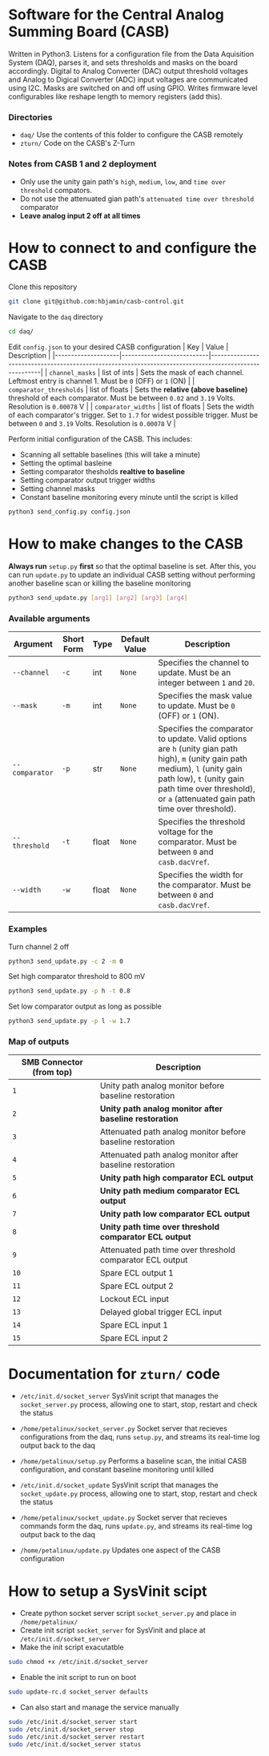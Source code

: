 # Software for the Central Analog Summing Board (CASB)
Written in Python3. Listens for a configuration file from the Data Aquisition System (DAQ), parses it, and sets thresholds and masks on the board accordingly. Digital to Analog Converter (DAC) output threshold voltages and Analog to Digical Converter (ADC) input voltages are communicated using I2C. Masks are switched on and off using GPIO. Writes firmware level configurables like reshape length to memory registers (add this).

### Directories
- `daq/` Use the contents of this folder to configure the CASB remotely 
- `zturn/` Code on the CASB's Z-Turn 

### Notes from CASB 1 and 2 deployment
- Only use the unity gain path's `high`, `medium`, `low`, and `time over threshold` compators.
- Do not use the attenuated gian path's `attenuated time over threshold` comparator
- **Leave analog input 2 off at all times** 

# How to connect to and configure the CASB 
Clone this repository
```bash
git clone git@github.com:hbjamin/casb-control.git
```

Navigate to the `daq` directory
```bash
cd daq/
```

Edit `config.json` to your desired CASB configuration
| Key | Value | Description |
|--------------------|---------------------------|-------------------------------------------------------------------------------------------------------|
| `channel_masks`         | list of ints   | Sets the mask of each channel. Leftmost entry is channel 1. Must be `0` (OFF) or `1` (ON) |
| `comparator_thresholds` | list of floats | Sets the **relative (above baseline)** threshold of each comparator. Must be between `0.02` and `3.19` Volts. Resolution is `0.00078` V | 
| `comparator_widths`     | list of floats | Sets the width of each comparator's trigger. Set to `1.7` for widest possible trigger. Must be between `0` and `3.19` Volts. Resolution is `0.00078` V | 

Perform initial configuration of the CASB. This includes:
- Scanning all settable baselines (this will take a minute)
- Setting the optimal basleine
- Setting comparator thesholds **realtive to baseline**
- Setting comparator output trigger widths
- Setting channel masks
- Constant baseline monitoring every minute until the script is killed 
```bash
python3 send_config.py config.json
```

# How to make changes to the CASB
**Always run** `setup.py` **first** so that the optimal baseline is set. After this, you can run `update.py` to update an individual CASB setting without performing another baseline scan or killing the baseline monitoring
```bash
python3 send_update.py [arg1] [arg2] [arg3] [arg4]
```

### Available arguments

| Argument          | Short Form | Type   | Default Value | Description                                                                                           |
|--------------------|------------|--------|---------------|-------------------------------------------------------------------------------------------------------|
| `--channel`        | `-c`       | int    | `None`        | Specifies the channel to update. Must be an integer between `1` and `20`.                            |
| `--mask`           | `-m`       | int    | `None`        | Specifies the mask value to update. Must be `0` (OFF) or `1` (ON).                                   |
| `--comparator`     | `-p`       | str    | `None`        | Specifies the comparator to update. Valid options are `h` (unity gian path high), `m` (unity gain path medium), `l` (unity gain path low), `t` (unity gain path time over threshold), or `a` (attenuated gain path time over threshold).                   |
| `--threshold`      | `-t`       | float  | `None`        | Specifies the threshold voltage for the comparator. Must be between `0` and `casb.dacVref`.          |
| `--width`          | `-w`       | float  | `None`        | Specifies the width for the comparator. Must be between `0` and `casb.dacVref`.                      |

### Examples
Turn channel 2 off
```bash
python3 send_update.py -c 2 -m 0
```

Set high comparator threshold to 800 mV
```bash
python3 send_update.py -p h -t 0.8
```

Set low comparator output as long as possible
```bash
python3 send_update.py -p l -w 1.7
```

### Map of outputs 
| SMB Connector (from top) | Description |
|---------------------------|-------------------------------------------------------------------------------------------------------|
| `1` | Unity path analog monitor before baseline restoration |
| `2` | **Unity path analog monitor after baseline restoration**  |
| `3` | Attenuated path analog monitor before baseline restoration |
| `4` | Attenuated path analog monitor after baseline restoration |
| `5` | **Unity path high comparator ECL output** |
| `6` | **Unity path medium comparator ECL output** |
| `7` | **Unity path low comparator ECL output** |
| `8` | **Unity path time over threshold comparator ECL output** |
| `9` | Attenuated path time over threshold comparator ECL output |
| `10`|  Spare ECL output 1 |
| `11`|  Spare ECL output 2 |
| `12`|  Lockout ECL input |
| `13`|  Delayed global trigger ECL input |
| `14`|  Spare ECL input 1 |
| `15`|  Spare ECL input 2 |

# Documentation for `zturn/` code  

- `/etc/init.d/socket_server` SysVinit script that manages the `socket_server.py` process, allowing one to start, stop, restart and check the status 
- `/home/petalinux/socket_server.py` Socket server that recieves configurations from the daq, runs `setup.py`, and streams its real-time log output back to the daq
- `/home/petalinux/setup.py` Performs a baseline scan, the initial CASB configuration, and constant baseline monitoring until killed

- `/etc/init.d/socket_update` SysVinit script that manages the `socket_update.py` process, allowing one to start, stop, restart and check the status 
- `/home/petalinux/socket_update.py` Socket server that recieves commands form the daq, runs `update.py`, and streams its real-time log output back to the daq
- `/home/petalinux/update.py` Updates one aspect of the CASB configuration 


# How to setup a SysVinit scipt

- Create python socket server script `socket_server.py` and place in `/home/petalinux/`
- Create init script `socket_server` for SysVinit and place at `/etc/init.d/socket_server`
- Make the init script exacutatble
```bash
sudo chmod +x /etc/init.d/socket_server
```
- Enable the init script to run on boot
```bash
sudo update-rc.d socket_server defaults
```
- Can also start and manage the service manually
```bash
sudo /etc/init.d/socket_server start
sudo /etc/init.d/socket_server stop
sudo /etc/init.d/socket_server restart
sudo /etc/init.d/socket_server status
```
